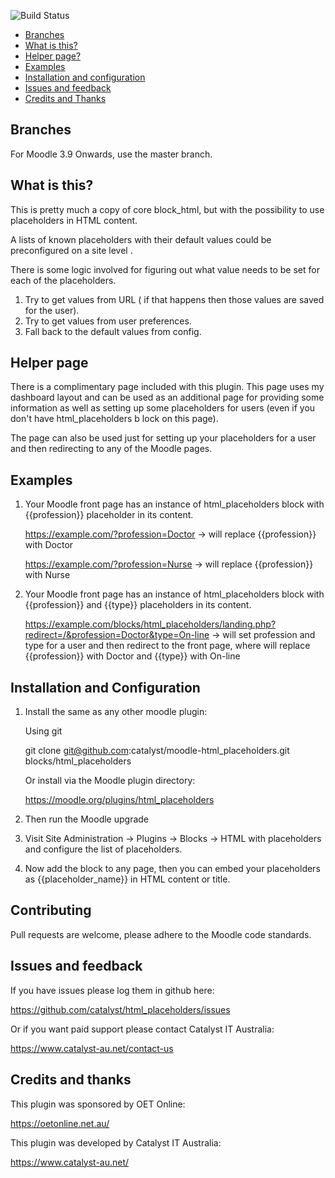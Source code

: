 ![Build Status](https://github.com/catalyst/moodle-block-html-with-placeholders/actions/workflows/39-master.yml/badge.svg?branch=MOODLE_39_STABLE)

* [Branches](#branches)
* [What is this?](#what-is-this)
* [Helper page?](#helper-page)
* [Examples](#examples)  
* [Installation and configuration](#installation-and-configuration)
* [Issues and feedback](#issues-and-feedback)
* [Credits and Thanks](#credits-and-thanks)

Branches
--------

For Moodle 3.9 Onwards, use the master branch.


What is this?
-------------
    
This is pretty much a copy of core block_html, but with the possibility to use placeholders in HTML content.  

A lists of known placeholders with their default values could be preconfigured on a site level .

There is some logic involved for figuring out what value needs to be set for each of the placeholders.

1. Try to get values from URL ( if that happens then those values are saved for the user).
2. Try to get values from user preferences.
3. Fall back to the default values from config.


Helper page
-------------

There is a complimentary page included with this plugin. This page uses my dashboard layout and can be used as an 
additional page for providing some information as well as setting up some placeholders for users 
(even if you don't have html_placeholders b lock on this page).
 
The page can also be used just for setting up your placeholders for a user and then redirecting to any of the Moodle pages.  


Examples
-------------
1. Your Moodle front page has an instance of html_placeholders block with {{profession}} placeholder in its content.
   
   https://example.com/?profession=Doctor -> will replace {{profession}} with Doctor 
   
   https://example.com/?profession=Nurse  -> will replace {{profession}} with Nurse

2. Your Moodle front page has an instance of html_placeholders block with {{profession}} and {{type}} placeholders in 
   its content. 
   
   https://example.com/blocks/html_placeholders/landing.php?redirect=/&profession=Doctor&type=On-line -> will set  profession and type for a user and then redirect to the front page, where will replace {{profession}} with Doctor and  {{type}} with On-line


Installation and Configuration
------------------------------

1. Install the same as any other moodle plugin:

    Using git

     git clone git@github.com:catalyst/moodle-html_placeholders.git blocks/html_placeholders

    Or install via the Moodle plugin directory:

     https://moodle.org/plugins/html_placeholders

2. Then run the Moodle upgrade

4. Visit Site Administration -> Plugins -> Blocks -> HTML with placeholders and configure the list of placeholders.

3. Now add the block to any page, then you can embed your placeholders as {{placeholder_name}} in HTML content or title. 


Contributing
------------

Pull requests are welcome, please adhere to the Moodle code standards.

Issues and feedback
-------------------

If you have issues please log them in github here:

https://github.com/catalyst/html_placeholders/issues

Or if you want paid support please contact Catalyst IT Australia:

https://www.catalyst-au.net/contact-us


Credits and thanks
------------------

This plugin was sponsored by OET Online:

https://oetonline.net.au/


This plugin was developed by Catalyst IT Australia:

https://www.catalyst-au.net/
